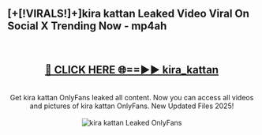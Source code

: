 <h2>[+[!VIRALS!]+]kira kattan Leaked Video Viral On Social X Trending Now - mp4ah</h2>
<br>
<div align="center">
<h2><a href="https://libra.edu.pl?kira_kattan" rel="nofollow">🔴 CLICK HERE 🌐==►► kira_kattan</a></h2>
<br>
Get kira kattan OnlyFans leaked all content. Now you can access all videos and pictures of kira kattan OnlyFans. New Updated Files 2025!
<br>
<br>
<a href="https://libra.edu.pl?kira_kattan" rel="nofollow" data-target="animated-image.originalLink"><img src="https://i.ibb.co.com/WyWwxjT/player-gif2.gif" alt="kira kattan Leaked OnlyFans" style="max-width: 100%; display: inline-block;" data-target="animated-image.originalImage"></a>
</div>
<br>